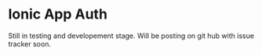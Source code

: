 # Ionic App Auth

Still in testing and developement stage.
Will be posting on git hub with issue tracker soon.
